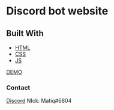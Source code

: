 # Discord bot website 

## Built With

* [HTML]()
* [CSS]()
* [JS]()

[DEMO](https://matiq.ml/Discord-Bot-website/)

### Contact

[Discord](https://discord.com/users/492313704944238606)
NIck: Matiq#6804
